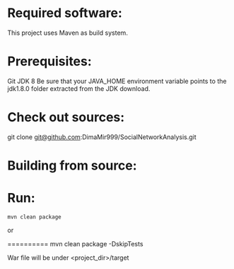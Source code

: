 
# Required software:
This project uses Maven as build system.

# Prerequisites:
Git
JDK 8
Be sure that your JAVA_HOME environment variable points to the jdk1.8.0 folder extracted from the JDK download.

# Check out sources:
git clone git@github.com:DimaMir999/SocialNetworkAnalysis.git

# Building from source:
Run:
==========

    mvn clean package

or

==========
    mvn clean package -DskipTests

War file will be under <project_dir>/target